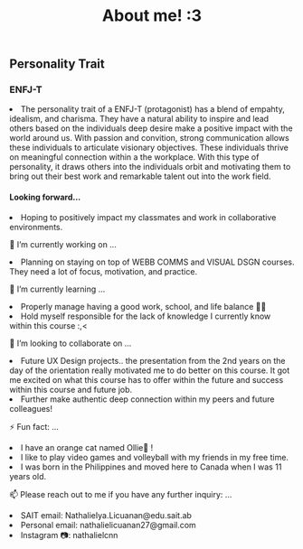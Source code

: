 
<!DOCTYPE html>
<html lang="en">
<head>
    <meta charset="UTF-8">
    <meta name="viewport" content="width=device-width, initial-scale=1.0">
</head>
<body>
    <header>
        <h1> About me! :3</h1>
    </header>
    <h2> Personality Trait </h2>
    <h3> ENFJ-T </h3>
    <li> The personality trait of a ENFJ-T (protagonist) has a blend of empahty, idealism, and charisma. They have a natural ability to inspire and lead others based on the individuals deep desire make a positive impact with the world around us. With passion and convition, strong communication allows these individuals to articulate visionary objectives. These individuals thrive on meaningful connection within a the workplace. With this type of personality, it draws others into the individuals orbit and motivating them to bring out their best work and remarkable talent out into the work field. </li>
    <h4> Looking forward... </h4>
    <li> Hoping to positively impact my classmates and work in collaborative environments. </li>
    <p> 🔭 I’m currently working on ...
        <li> Planning on staying on top of WEBB COMMS and VISUAL DSGN courses. They need a lot of focus, motivation, and practice. </li>
    </p>
    <p> 🌱 I’m currently learning ...
        <li> Properly manage having a good work, school, and life balance 💪🏼 </li>
        <li> Hold myself responsible for the lack of knowledge I currently know within this course :,< </li>
    </p>
    <p> 👯 I’m looking to collaborate on ...
        <li> Future UX Design projects.. the presentation from the 2nd years on the day of the orientation really motivated me to do better on this course. It got me excited on what this course has to offer within the future and success within this course and future job.</li>
        <li> Further make authentic deep connection within my peers and future colleagues!  </li>
    </p>
    <p> ⚡ Fun fact: ...
        <li> I have an orange cat named Ollie🩷 !</li>
        <li> I like to play video games and volleyball with my friends in my free time. </li>
        <li> I was born in the Philippines and moved here to Canada when I was 11 years old. </li>
    </p>
    <p> 📫 Please reach out to me if you have any further inquiry: ...
        <li> SAIT email: NathalieIya.Licuanan@edu.sait.ab </li>
        <li> Personal email: nathalielicuanan27@gmail.com </li>
        <li> Instagram 📷: nathalielcnn </li>
    </p>
   
</body>
</html>

